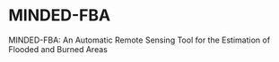 # MINDED-FBA
 MINDED-FBA: An Automatic   Remote Sensing Tool for the Estimation of Flooded and Burned Areas
